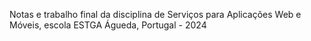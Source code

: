 Notas e trabalho final da disciplina de Serviços para Aplicações Web e Móveis, escola ESTGA Águeda, Portugal - 2024 

